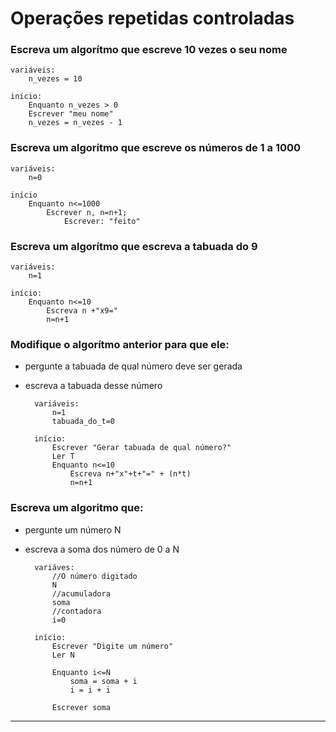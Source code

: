 # Operações repetidas controladas

### Escreva um algorítmo que escreve 10 vezes o seu nome
	variáveis:
		n_vezes = 10
	
	início:
		Enquanto n_vezes > 0
		Escrever "meu nome"
		n_vezes = n_vezes - 1
### Escreva um algorítmo que escreve os números de 1 a 1000
	variáveis: 
		n=0
	
	início
		Enquanto n<=1000
			Escrever n, n=n+1;
				Escrever: "feito" 
### Escreva um algorítmo que escreva a tabuada do 9
	variáveis:
		n=1
	
	início:
		Enquanto n<=10 
			Escreva n +"x9="
			n=n+1 
### Modifique o algorítmo anterior para que ele:
- pergunte a tabuada de qual número deve ser gerada
- escreva a tabuada desse número
	
		variáveis: 
			n=1
			tabuada_do_t=0

		início:
			Escrever "Gerar tabuada de qual número?" 
			Ler T
			Enquanto n<=10
				Escreva n+"x"+t+"=" + (n*t)
				n=n+1
### Escreva um algoritmo que:
- pergunte um número N
- escreva a soma dos número de 0 a N

		variáves:
			//O número digitado
			N
			//acumuladora
			soma
			//contadora
			i=0 

		início:
			Escrever "Digite um número"
			Ler N
			
			Enquanto i<=N
				soma = soma + i
				i = i + i

			Escrever soma	
---